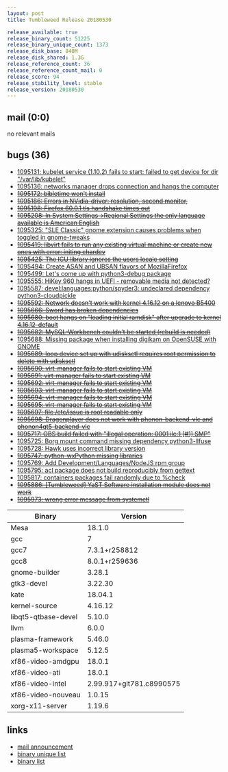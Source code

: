 ```yaml
---
layout: post
title: Tumbleweed Release 20180530

release_available: true
release_binary_count: 51225
release_binary_unique_count: 1373
release_disk_base: 840M
release_disk_shared: 1.3G
release_reference_count: 36
release_reference_count_mail: 0
release_score: 94
release_stability_level: stable
release_version: 20180530
---
```


## mail (0:0)

no relevant mails

## bugs (36)

<!--more-->

- [1095131: kubelet service (1.10.2) fails to start: failed to get device for dir "/var/lib/kubelet"](https://bugzilla.opensuse.org/show_bug.cgi?id=1095131)
- [1095136: networks manager drops connection and hangs the computer](https://bugzilla.opensuse.org/show_bug.cgi?id=1095136)
- ~~[1095172: bibletime won't install](https://bugzilla.opensuse.org/show_bug.cgi?id=1095172)~~
- ~~[1095186: Errors in NVidia-driver: resolution, second monitor,](https://bugzilla.opensuse.org/show_bug.cgi?id=1095186)~~
- ~~[1095198: Firefox 60.0.1 tls handshake times out](https://bugzilla.opensuse.org/show_bug.cgi?id=1095198)~~
- ~~[1095208: In System Settings->Regional Settings the only language available is American English](https://bugzilla.opensuse.org/show_bug.cgi?id=1095208)~~
- [1095325: "SLE Classic" gnome extension causes problems when toggled in gnome-tweaks](https://bugzilla.opensuse.org/show_bug.cgi?id=1095325)
- ~~[1095419: libvirt fails to run any existing virtual machine or create new ones with error: initing chardev](https://bugzilla.opensuse.org/show_bug.cgi?id=1095419)~~
- ~~[1095425: The ICU library ignores the users locale setting](https://bugzilla.opensuse.org/show_bug.cgi?id=1095425)~~
- [1095494: Create ASAN and UBSAN flavors of MozillaFirefox](https://bugzilla.opensuse.org/show_bug.cgi?id=1095494)
- [1095499: Let's come up with python3-debug package](https://bugzilla.opensuse.org/show_bug.cgi?id=1095499)
- [1095555: HiKey 960 hangs in UEFI - removable media not detected?](https://bugzilla.opensuse.org/show_bug.cgi?id=1095555)
- [1095587: devel:languages:python/spyder3: undeclared dependency python3-cloudpickle](https://bugzilla.opensuse.org/show_bug.cgi?id=1095587)
- ~~[1095592: Network doesn't work with kernel 4.16.12 on a lenovo B5400](https://bugzilla.opensuse.org/show_bug.cgi?id=1095592)~~
- ~~[1095666: Sword has broken dependencies](https://bugzilla.opensuse.org/show_bug.cgi?id=1095666)~~
- ~~[1095680: boot hangs on "loading initial ramdisk" after upgrade to kernel 4.16.12-default](https://bugzilla.opensuse.org/show_bug.cgi?id=1095680)~~
- ~~[1095682: MySQL-Workbench couldn't be started (rebuild is needed)](https://bugzilla.opensuse.org/show_bug.cgi?id=1095682)~~
- [1095688: Missing package when installing digikam on OpenSUSE with GNOME](https://bugzilla.opensuse.org/show_bug.cgi?id=1095688)
- ~~[1095689: loop device set up with udisksctl requires root permission to delete with udisksctl](https://bugzilla.opensuse.org/show_bug.cgi?id=1095689)~~
- ~~[1095690: virt-manager fails to start existing VM](https://bugzilla.opensuse.org/show_bug.cgi?id=1095690)~~
- ~~[1095691: virt-manager fails to start existing VM](https://bugzilla.opensuse.org/show_bug.cgi?id=1095691)~~
- ~~[1095692: virt-manager fails to start existing VM](https://bugzilla.opensuse.org/show_bug.cgi?id=1095692)~~
- ~~[1095693: virt-manager fails to start existing VM](https://bugzilla.opensuse.org/show_bug.cgi?id=1095693)~~
- ~~[1095694: virt-manager fails to start existing VM](https://bugzilla.opensuse.org/show_bug.cgi?id=1095694)~~
- ~~[1095695: virt-manager fails to start existing VM](https://bugzilla.opensuse.org/show_bug.cgi?id=1095695)~~
- ~~[1095697: file /etc/issue is root readable only](https://bugzilla.opensuse.org/show_bug.cgi?id=1095697)~~
- ~~[1095698: Dragonplayer does not work with phonon-backend-vlc and phonon4qt5-backend-vlc](https://bugzilla.opensuse.org/show_bug.cgi?id=1095698)~~
- ~~[1095717: OBS build failed with "illegal operation: 0001 ilc:1 \[#1\] SMP"](https://bugzilla.opensuse.org/show_bug.cgi?id=1095717)~~
- [1095725: Borg mount command missing dependency python3-llfuse](https://bugzilla.opensuse.org/show_bug.cgi?id=1095725)
- [1095728: Hawk uses incorrect library version](https://bugzilla.opensuse.org/show_bug.cgi?id=1095728)
- ~~[1095747: python-wxPython missing libraries](https://bugzilla.opensuse.org/show_bug.cgi?id=1095747)~~
- [1095769: Add Development/Languages/NodeJS rpm group](https://bugzilla.opensuse.org/show_bug.cgi?id=1095769)
- [1095795: acl package does not build reproducibly from gettext](https://bugzilla.opensuse.org/show_bug.cgi?id=1095795)
- [1095817: containers packages fail randomly due to %check](https://bugzilla.opensuse.org/show_bug.cgi?id=1095817)
- ~~[1095886: \[Tumbleweed\] YaST Software installation module does not work](https://bugzilla.opensuse.org/show_bug.cgi?id=1095886)~~
- ~~[1095973: wrong error message from systemctl](https://bugzilla.opensuse.org/show_bug.cgi?id=1095973)~~

Binary | Version
--- | ---
Mesa | 18.1.0
gcc | 7
gcc7 | 7.3.1+r258812
gcc8 | 8.0.1+r259636
gnome-builder | 3.28.1
gtk3-devel | 3.22.30
kate | 18.04.1
kernel-source | 4.16.12
libqt5-qtbase-devel | 5.10.0
llvm | 6.0.0
plasma-framework | 5.46.0
plasma5-workspace | 5.12.5
xf86-video-amdgpu | 18.0.1
xf86-video-ati | 18.0.1
xf86-video-intel | 2.99.917+git781.c8990575
xf86-video-nouveau | 1.0.15
xorg-x11-server | 1.19.6

## links

- [mail announcement](https://lists.opensuse.org/opensuse-factory/2018-05/msg00535.html)
- [binary unique list](http://download.tumbleweed.boombatower.com/20180530/rpm.unique.list)
- [binary list](http://download.tumbleweed.boombatower.com/20180530/rpm.list)

